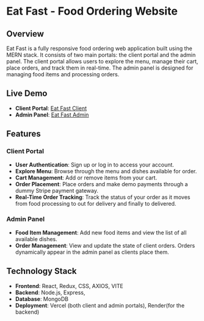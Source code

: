 # Eat Fast - Food Ordering Website

## Overview

Eat Fast is a fully responsive food ordering web application built using the MERN stack. It consists of two main portals: the client portal and the admin panel. The client portal allows users to explore the menu, manage their cart, place orders, and track them in real-time. The admin panel is designed for managing food items and processing orders.

## Live Demo

- **Client Portal**: [Eat Fast Client](https://eat-fast-hazel.vercel.app/)
- **Admin Panel**: [Eat Fast Admin](https://eat-fast-fdqq.vercel.app/)

## Features

### Client Portal

- **User Authentication**: Sign up or log in to access your account.
- **Explore Menu**: Browse through the menu and dishes available for order.
- **Cart Management**: Add or remove items from your cart.
- **Order Placement**: Place orders and make demo payments through a dummy Stripe payment gateway.
- **Real-Time Order Tracking**: Track the status of your order as it moves from food processing to out for delivery and finally to delivered.

### Admin Panel

- **Food Item Management**: Add new food items and view the list of all available dishes.
- **Order Management**: View and update the state of client orders. Orders dynamically appear in the admin panel as clients place them.

## Technology Stack

- **Frontend**: React, Redux, CSS, AXIOS, VITE
- **Backend**: Node.js, Express, 
- **Database**: MongoDB
- **Deployment**: Vercel (both client and admin portals), Render(for the backend)
